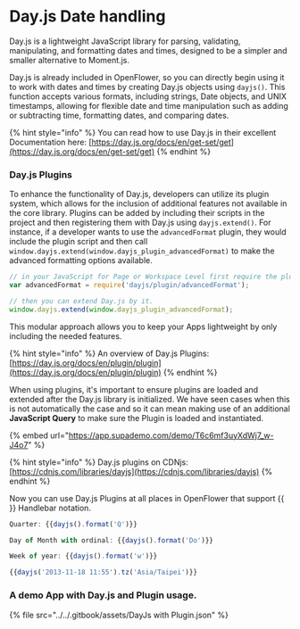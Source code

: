 # Day.js Date handling

Day.js is a lightweight JavaScript library for parsing, validating, manipulating, and formatting dates and times, designed to be a simpler and smaller alternative to Moment.js.&#x20;

Day.js is already included in OpenFlower, so you can directly begin using it to work with dates and times by creating Day.js objects using `dayjs()`. This function accepts various formats, including strings, Date objects, and UNIX timestamps, allowing for flexible date and time manipulation such as adding or subtracting time, formatting dates, and comparing dates.

{% hint style="info" %}
You can read how to use Day.js in their excellent Documentation here: [https://day.js.org/docs/en/get-set/get](https://day.js.org/docs/en/get-set/get)
{% endhint %}

### Day.js Plugins

To enhance the functionality of Day.js, developers can utilize its plugin system, which allows for the inclusion of additional features not available in the core library. Plugins can be added by including their scripts in the project and then registering them with Day.js using `dayjs.extend()`. For instance, if a developer wants to use the `advancedFormat` plugin, they would include the plugin script and then call `window.dayjs.extend(window.dayjs_plugin_advancedFormat)` to make the advanced formatting options available.&#x20;

```javascript
// in your JavaScript for Page or Workspace Level first require the plugin
var advancedFormat = require('dayjs/plugin/advancedFormat');

// then you can extend Day.js by it.
window.dayjs.extend(window.dayjs_plugin_advancedFormat);
```

This modular approach allows you to keep your Apps lightweight by only including the needed features.&#x20;

{% hint style="info" %}
An overview of Day.js Plugins: [https://day.js.org/docs/en/plugin/plugin](https://day.js.org/docs/en/plugin/plugin)
{% endhint %}

When using plugins, it's important to ensure plugins are loaded and extended after the Day.js library is initialized. We have seen cases when this is not automatically the case and so it can mean making use of an additional **JavaScript Query** to make sure the Plugin is loaded and instantiated.

{% embed url="https://app.supademo.com/demo/T6c6mf3uyXdWj7_w-J4o7" %}

{% hint style="info" %}
Day.js plugins on CDNjs: [https://cdnjs.com/libraries/dayjs](https://cdnjs.com/libraries/dayjs)
{% endhint %}

Now you can use Day.js Plugins at all places in OpenFlower that support \{{ \}} Handlebar notation.

```javascript
Quarter: {{dayjs().format('Q')}}

Day of Month with ordinal: {{dayjs().format('Do')}}

Week of year: {{dayjs().format('w')}}

{{dayjs('2013-11-18 11:55').tz('Asia/Taipei')}}

```

### A demo App with Day.js and Plugin usage.

{% file src="../../.gitbook/assets/DayJs with Plugin.json" %}
